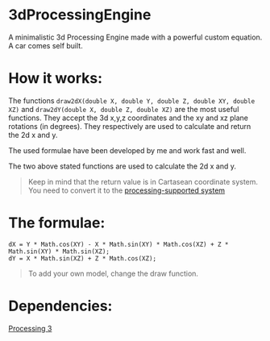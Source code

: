 # 3dProcessingEngine
A minimalistic 3d Processing Engine made with a powerful custom equation. A car comes self built.

# How it works:
The functions `draw2dX(double X, double Y, double Z, double XY, double XZ)` and `draw2dY(double X, double Z, double XZ)` are the most useful functions. They accept the 3d x,y,z coordinates and the xy and xz plane rotations (in degrees). They respectively are used to calculate and return the 2d x and y.

The used formulae have been developed by me and work fast and well.

The two above stated functions are used to calculate the 2d x and y.
> Keep in mind that the return value is in Cartasean coordinate system. You need to convert it to the [processing-supported system](https://processing.org/tutorials/drawing/)

# The formulae:
```processing
dX = Y * Math.cos(XY) - X * Math.sin(XY) * Math.cos(XZ) + Z * Math.sin(XY) * Math.sin(XZ);
dY = X * Math.sin(XZ) + Z * Math.cos(XZ);
```

> To add your own model, change the draw function.

# Dependencies:
[Processing 3](https://processing.org/download/)
